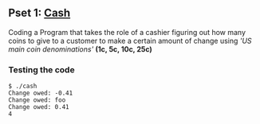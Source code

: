 ## Pset 1: [Cash](https://cs50.harvard.edu/x/2021/psets/1/cash/)

Coding a Program that takes the role of a cashier figuring out how many coins to give to a customer to make a certain amount of change using _'US main coin denominations'_ **(1c, 5c, 10c, 25c)**

### Testing the code

```
$ ./cash
Change owed: -0.41
Change owed: foo
Change owed: 0.41
4
```
